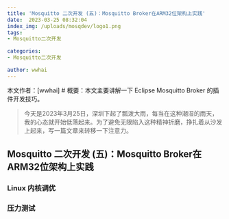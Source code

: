 ```yaml
---
title: 'Mosquitto 二次开发 (五)：Mosquitto Broker在ARM32位架构上实践'
date:  2023-03-25 08:32:04
index_img: /uploads/mosqdev/logo1.png
tags:
- Mosquitto二次开发

categories:
- Mosquitto二次开发

author: wwhai
---
```

本文作者：[wwhai] # 概要：本文主要讲解一下 Eclipse Mosquitto Broker 的插件开发技巧。
<!-- more -->

> 今天是2023年3月25日，深圳下起了瓢泼大雨，每当在这种潮湿的雨天，我的心态就开始低落起来。为了避免无限陷入这种精神折磨，挣扎着从沙发上起来，写一篇文章来转移一下注意力。

## Mosquitto 二次开发 (五)：Mosquitto Broker在ARM32位架构上实践
### Linux 内核调优
### 压力测试
